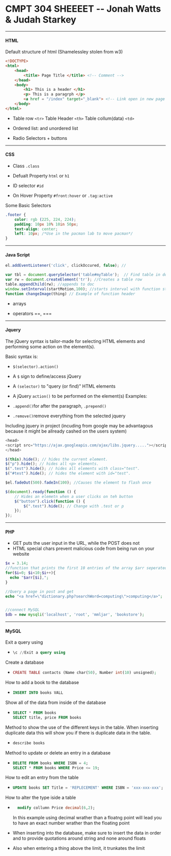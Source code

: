 # CMPT 304 SHEEEET -- Jonah Watts & Judah Starkey

---

#### HTML

Default structure of html (Shamelessley stolen from w3)

```html
<!DOCTYPE>
<html>
    <head>
        <title> Page Title </title> <!-- Comment -->
    </head>
    <body>
        <h1> This is a header </h1>
        <p> This is a paragrph </p>
        <a href = "/index" target="_blank"> <!-- Link open in new page -->
    </body>
</html>
```

- Table row `<tr>` Table Header `<th>` Table collum(data) `<td>`

- Ordered list: and unordered list

- Radio Selectors + buttons

---

#### CSS

- Class `.class`

- Defualt Property `html` or `h1`

- ID selector `#id`

- On Hover Property `#front:hover` or `.tag:active`

Some Basic Selectors

```css
.footer {
    color: rgb (225, 224, 224);
    padding: 10px 10% 10in 50px;
    text-align: center;
    left: 10px; /*Use in the pacman lab to move pacman*/
}
```

---

#### Java Script

```js
el.addEventListener('click', clickOccured, false); //

var tbl = document.querySelector('table#myTable');  // Find table in document
var rw = document.createElement('tr'); //Creates a table row
table.appendChild(rw); //appends to doc
window.setInterval(startMotion,100); //starts interval with function startMotion and time of 100ms
function changeImage(thing) // Example of function header
```

- arrays

- operators ==, ===

---

#### Jquery

The jQuery syntax is tailor-made for selecting HTML elements and performing some action on the element(s).

Basic syntax is:

- `$(selector).action()`

- A `$` sign to define/access jQuery

- A `(selector)` to "query (or find)" HTML elements

- A jQuery `action()` to be performed on the element(s)
  Examples:

- `.append()`for after the paragraph, `.prepend()`

- `.remove()`remove everything from the selected jquery

Including jquery in project (incuding from google may be advantagous because it might be allready cashed on the users system)

```js
<head>
<script src="https://ajax.googleapis.com/ajax/libs.jquery....."></script>
</head>
```

```js
$(this).hide(); // hides the current element.
$("p").hide(); // hides all <p> elements.
$(".test").hide(); // hides all elements with class="test".
$("#test").hide(); // hides the element with id="test".

$el.fadeOut(500).fadeIn(100); //Causes the element to flash once

$(document).ready(function () {
    // Hides an elemetn when a user clicks on teh button
    $("button").click(function () {
        $(".test").hide(); // Change with .test or p
    });
});
```

---

#### PHP

- GET puts the user input in the URL, while the POST does not 
- HTML special chars prevent malicious code from being run on your website

```php
$x = 3.14;
//function that prints the first 10 entries of the array $arr seperated by a comma
for($i=0; $i<10;$i++){
  echo "$arr[$i],";
}

//Query a page in post and get
echo "<a href=\"dictionary.php?searchWord=computing\">computing</a>";


//connect MySQL 
$db = new mysqli('localhost', 'root', 'mmljar', 'bookstore');
```

---

#### MySQL

Exit a query using 

- ```sql
  \c //Exit a query using
  ```

Create a database

- ```php
  CREATE TABLE contacts (Name char(50), Number int(10) unsigned);
  ```

How to add a book to the database

- ```sql
  INSERT INTO books VALL
  ```

Show all of the data from inside of the database

- ```sql
  SELECT * FROM books
  SELECT title, price FROM books
  ```

Method to show the use of the different keys in the table. When inserting duplicate data this will show you if there is duplicate data in the table.

- ```sql
  describe books
  ```

Method to update or delete an entry in a database

- ```sql
  DELETE FROM books WHERE ISBN = 4;
  SELECT * FROM books WHERE Price <= 19;
  ```

How to edit an entry from the table

- ```sql
  UPDATE books SET Title = 'REPLECEMENT' WHERE ISBN = 'xxx-xxx-xxx';
  ```

How to alter the type iside a table

- ```sql
    modify collumn Price decimal(6,2);
  ```
  
  In this example using decimal wrather than a floatng point will lead you to have an exact number wrather than the floating point

- When inserting into the database, make sure to insert the data in order and to provide quotations around string and none around floats

- Also when entering a thing above the limit, it trunkates the limit
